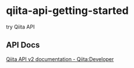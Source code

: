 # qiita-api-getting-started
try Qiita API

## API Docs
[Qiita API v2 documentation - Qiita:Developer](https://qiita.com/api/v2/docs)
